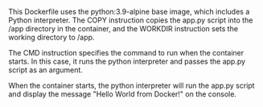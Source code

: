 This Dockerfile uses the python:3.9-alpine base image, which includes a Python interpreter. The COPY instruction copies the app.py script into the /app directory in the container, and the WORKDIR instruction sets the working directory to /app.

The CMD instruction specifies the command to run when the container starts. In this case, it runs the python interpreter and passes the app.py script as an argument.

When the container starts, the python interpreter will run the app.py script and display the message "Hello World from Docker!" on the console.
